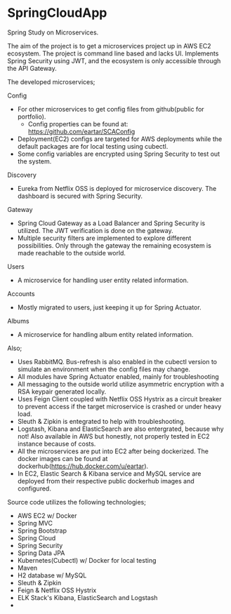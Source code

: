 # SpringCloudApp

Spring Study on Microservices.

The aim of the project is to get a microservices project up in AWS EC2 ecosystem. The project is command line based and lacks UI. Implements Spring Security using JWT, and the ecosystem is only accessible through the API Gateway.

The developed microservices;

Config
- For other microservices to get config files from github(public for portfolio).
   - Config properties can be found at: https://github.com/eartar/SCAConfig
- Deployment(EC2) configs are targeted for AWS deployments while the default packages are for local testing using cubectl.
- Some config variables are encrypted using Spring Security to test out the system.

Discovery
 - Eureka from Netflix OSS is deployed for microservice discovery. The dashboard is secured with Spring Security.
 
Gateway
 - Spring Cloud Gateway as a Load Balancer and Spring Security is utilized. The JWT verification is done on the gateway.
 - Multiple security filters are implemented to explore different possibilities. Only through the gateway the remaining ecosystem is made reachable to the outside world. 
 
Users
 - A microservice for handling user entity related information.
 
Accounts
 - Mostly migrated to users, just keeping it up for Spring Actuator.
 
Albums
 - A microservice for handling album entity related information. 


Also;
- Uses RabbitMQ. Bus-refresh is also enabled in the cubectl version to simulate an environment when the config files may change. 
- All modules have Spring Actuator enabled, mainly for troubleshooting
- All messaging to the outside world utilize asymmetric encryption with a RSA keypair generated locally.
- Uses Feign Client coupled with Netflix OSS Hystrix as a circuit breaker to prevent access if the target microservice is crashed or under heavy load.
- Sleuth & Zipkin is entegrated to help with troubleshooting.
- Logstash, Kibana and ElasticSearch are also entergrated, because why not! Also available in AWS but honestly, not properly tested in EC2 instance because of costs. 
- All the microservices are put into EC2 after being dockerized. The docker images can be found at dockerhub(https://hub.docker.com/u/eartar).
- In EC2, Elastic Search & Kibana service and MySQL service are deployed from their respective public dockerhub images and configured.

Source code utilizes the following technologies;
 - AWS EC2 w/ Docker
 - Spring MVC
 - Spring Bootstrap
 - Spring Cloud
 - Spring Security
 - Spring Data JPA
 - Kubernetes(Cubectl) w/ Docker for local testing
 - Maven
 - H2 database w/ MySQL
 - Sleuth & Zipkin
 - Feign & Netflix OSS Hystrix
 - ELK Stack's Kibana, ElasticSearch and Logstash
 - 
